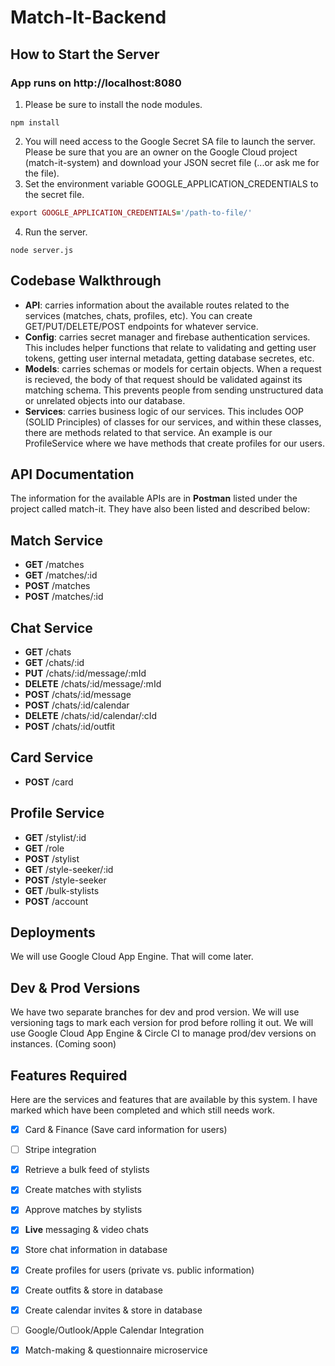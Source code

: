 # Match-It-Backend

## How to Start the Server

### App runs on http://localhost:8080

1. Please be sure to install the node modules.
```
npm install
```
2. You will need access to the Google Secret SA file to launch the server. Please be sure that you are an owner on the Google Cloud project (match-it-system) and download your JSON secret file (...or ask me for the file). 
3. Set the environment variable GOOGLE_APPLICATION_CREDENTIALS to the secret file.
```ruby
export GOOGLE_APPLICATION_CREDENTIALS='/path-to-file/'
```
4. Run the server.
```
node server.js
```

## Codebase Walkthrough

- **API**: carries information about the available routes related to the services (matches, chats, profiles, etc). You can create GET/PUT/DELETE/POST endpoints for whatever service.
- **Config**: carries secret manager and firebase authentication services. This includes helper functions that relate to validating and getting user tokens, getting user internal metadata, getting database secretes, etc.
- **Models**: carries schemas or models for certain objects. When a request is recieved, the body of that request should be validated against its matching schema. This prevents people from sending unstructured data or unrelated objects into our database.
- **Services**: carries business logic of our services. This includes OOP (SOLID Principles) of classes for our services, and within these classes, there are methods related to that service. An example is our ProfileService where we have methods that create profiles for our users.

## API Documentation
The information for the available APIs are in **Postman** listed under the project called match-it. They have also been listed and described below:

## Match Service
- **GET** /matches
- **GET** /matches/:id
- **POST** /matches
- **POST** /matches/:id

## Chat Service
- **GET** /chats
- **GET** /chats/:id
- **PUT** /chats/:id/message/:mId
- **DELETE** /chats/:id/message/:mId
- **POST** /chats/:id/message
- **POST** /chats/:id/calendar
- **DELETE** /chats/:id/calendar/:cId
- **POST** /chats/:id/outfit

## Card Service
- **POST** /card

## Profile Service
- **GET** /stylist/:id
- **GET** /role
- **POST** /stylist
- **GET** /style-seeker/:id
- **POST** /style-seeker
- **GET** /bulk-stylists
- **POST** /account

## Deployments
We will use Google Cloud App Engine. That will come later.

## Dev & Prod Versions
We have two separate branches for dev and prod version. We will use versioning tags to mark each version for prod before rolling it out. We will use Google Cloud App Engine & Circle CI to manage prod/dev versions on instances. (Coming soon)

## Features Required
Here are the services and features that are available by this system. I have marked which have been completed and which still needs work.

- [X] Card & Finance (Save card information for users)
- [ ] Stripe integration
- [X] Retrieve a bulk feed of stylists 
- [X] Create matches with stylists
- [X] Approve matches by stylists 
- [X] **Live** messaging & video chats
- [X] Store chat information in database
- [X] Create profiles for users (private vs. public information)
- [X] Create outfits & store in database
- [X] Create calendar invites & store in database
- [ ] Google/Outlook/Apple Calendar Integration
- [X] Match-making & questionnaire microservice


